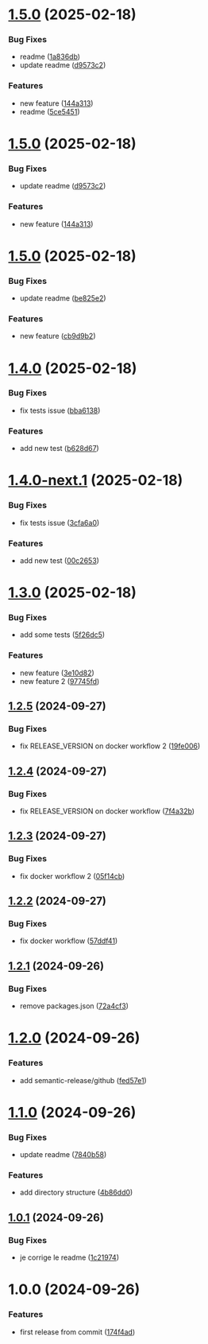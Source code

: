 # [1.5.0](https://github.com/aureliengiry/semantic-release-test/compare/v1.4.0...v1.5.0) (2025-02-18)


### Bug Fixes

* readme ([1a836db](https://github.com/aureliengiry/semantic-release-test/commit/1a836db383e9f22bffc0dd907aacf402bad94c58))
* update readme ([d9573c2](https://github.com/aureliengiry/semantic-release-test/commit/d9573c263c630fae8b32e800288dc6281cc7b42c))


### Features

* new feature ([144a313](https://github.com/aureliengiry/semantic-release-test/commit/144a313ec766c485c85e7e8ba771a3feb8129373))
* readme ([5ce5451](https://github.com/aureliengiry/semantic-release-test/commit/5ce54516701470b8f14d424764c21baffa514169))

# [1.5.0](https://github.com/aureliengiry/semantic-release-test/compare/v1.4.0...v1.5.0) (2025-02-18)


### Bug Fixes

* update readme ([d9573c2](https://github.com/aureliengiry/semantic-release-test/commit/d9573c263c630fae8b32e800288dc6281cc7b42c))


### Features

* new feature ([144a313](https://github.com/aureliengiry/semantic-release-test/commit/144a313ec766c485c85e7e8ba771a3feb8129373))

# [1.5.0](https://github.com/aureliengiry/semantic-release-test/compare/v1.4.0...v1.5.0) (2025-02-18)


### Bug Fixes

* update readme ([be825e2](https://github.com/aureliengiry/semantic-release-test/commit/be825e25214afafd0ec31aa7802808e14ac33e05))


### Features

* new feature ([cb9d9b2](https://github.com/aureliengiry/semantic-release-test/commit/cb9d9b2fc23a13ee86810c7b040c7ff76124d202))

# [1.4.0](https://github.com/aureliengiry/semantic-release-test/compare/v1.3.0...v1.4.0) (2025-02-18)


### Bug Fixes

* fix tests issue ([bba6138](https://github.com/aureliengiry/semantic-release-test/commit/bba61387aafd60a2edf6c592d6171cd10f29b5cd))


### Features

* add new test ([b628d67](https://github.com/aureliengiry/semantic-release-test/commit/b628d67322cca280888c55b1209b081b1bec3d6d))

# [1.4.0-next.1](https://github.com/aureliengiry/semantic-release-test/compare/v1.3.0...v1.4.0-next.1) (2025-02-18)


### Bug Fixes

* fix tests issue ([3cfa6a0](https://github.com/aureliengiry/semantic-release-test/commit/3cfa6a063b52556a511bb92783bd06a8c2efcd5c))


### Features

* add new test ([00c2653](https://github.com/aureliengiry/semantic-release-test/commit/00c26538992e80a2a78dd498ae5b5e900bba0de8))

# [1.3.0](https://github.com/aureliengiry/semantic-release-test/compare/v1.2.5...v1.3.0) (2025-02-18)


### Bug Fixes

* add some tests ([5f26dc5](https://github.com/aureliengiry/semantic-release-test/commit/5f26dc55831aaafa89c34519bdbcdf8b2b2371a9))


### Features

* new feature ([3e10d82](https://github.com/aureliengiry/semantic-release-test/commit/3e10d8292b8527f516a496cb73e1b578776c16a9))
* new feature 2 ([97745fd](https://github.com/aureliengiry/semantic-release-test/commit/97745fdf650946ae146907a5de8cdb80ee81dceb))

## [1.2.5](https://github.com/aureliengiry/semantic-release-test/compare/v1.2.4...v1.2.5) (2024-09-27)


### Bug Fixes

* fix RELEASE_VERSION on docker workflow 2 ([19fe006](https://github.com/aureliengiry/semantic-release-test/commit/19fe006236cb3ed639a3a1df80be2f284d03cfc5))

## [1.2.4](https://github.com/aureliengiry/semantic-release-test/compare/v1.2.3...v1.2.4) (2024-09-27)


### Bug Fixes

* fix RELEASE_VERSION on docker workflow ([7f4a32b](https://github.com/aureliengiry/semantic-release-test/commit/7f4a32b68c5c232bbb6ab3cc01dc1fb529610b8c))

## [1.2.3](https://github.com/aureliengiry/semantic-release-test/compare/v1.2.2...v1.2.3) (2024-09-27)


### Bug Fixes

* fix docker workflow 2 ([05f14cb](https://github.com/aureliengiry/semantic-release-test/commit/05f14cbbdfd32fcb9ae6b121114a4afddc78200a))

## [1.2.2](https://github.com/aureliengiry/semantic-release-test/compare/v1.2.1...v1.2.2) (2024-09-27)


### Bug Fixes

* fix docker workflow ([57ddf41](https://github.com/aureliengiry/semantic-release-test/commit/57ddf418720407cf9a701f1c3579aa95c63456dc))

## [1.2.1](https://github.com/aureliengiry/semantic-release-test/compare/v1.2.0...v1.2.1) (2024-09-26)


### Bug Fixes

* remove packages.json ([72a4cf3](https://github.com/aureliengiry/semantic-release-test/commit/72a4cf323b836bbd54a4cd00ce9efeffb2966e3d))

# [1.2.0](https://github.com/aureliengiry/semantic-release-test/compare/v1.1.0...v1.2.0) (2024-09-26)


### Features

* add semantic-release/github ([fed57e1](https://github.com/aureliengiry/semantic-release-test/commit/fed57e126dcd4971c446d2df864bae447031a7b9))

# [1.1.0](https://github.com/aureliengiry/semantic-release-test/compare/v1.0.1...v1.1.0) (2024-09-26)


### Bug Fixes

* update readme ([7840b58](https://github.com/aureliengiry/semantic-release-test/commit/7840b58f1eec029ea10a1fd6eeda5caffc0499a6))


### Features

* add directory structure ([4b86dd0](https://github.com/aureliengiry/semantic-release-test/commit/4b86dd018c6f4615adfb987e92c65400247ed05e))

## [1.0.1](https://github.com/aureliengiry/semantic-release-test/compare/v1.0.0...v1.0.1) (2024-09-26)


### Bug Fixes

* je corrige le readme ([1c21974](https://github.com/aureliengiry/semantic-release-test/commit/1c219749a95af17c8dc1d6ba209ac007aad3f569))

# 1.0.0 (2024-09-26)


### Features

* first release from commit ([174f4ad](https://github.com/aureliengiry/semantic-release-test/commit/174f4ad2d69d0ea88c14210f1e13463196fdc8de))
